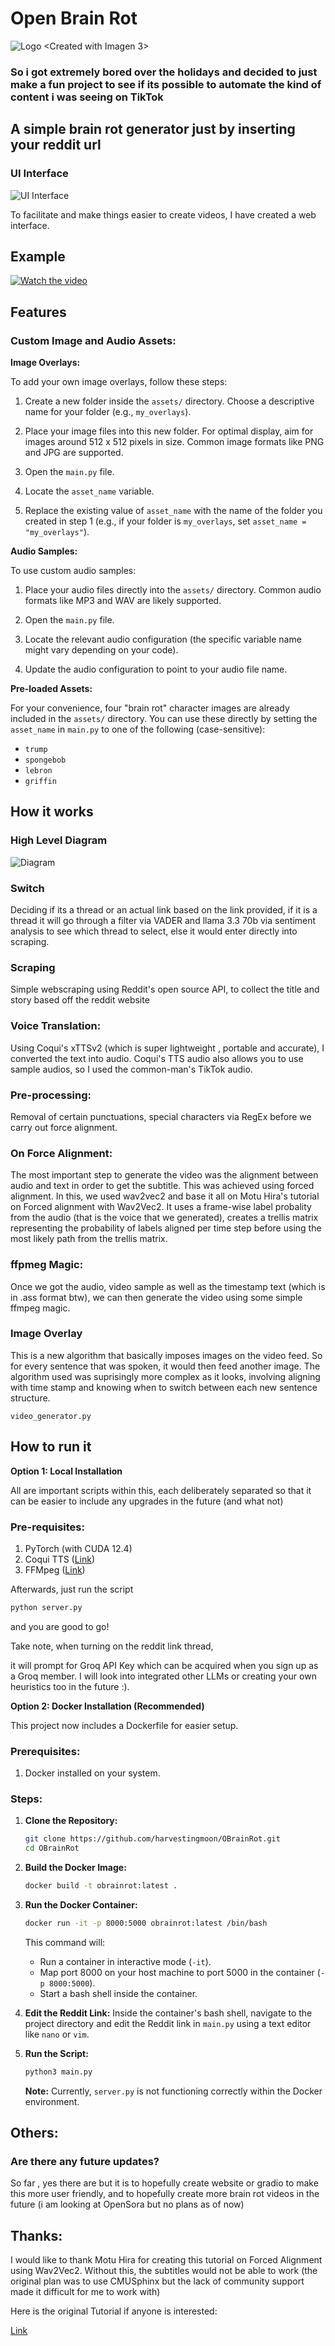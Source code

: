 # Open Brain Rot 
![Logo](images/logo.jpg) 
<Created with Imagen 3>


### So i got extremely bored over the holidays and decided to just make a fun project to see if its possible to automate the kind of content i was seeing on TikTok

## A simple brain rot generator just by inserting your reddit url

### UI Interface
![UI Interface](images/ui.png)

To facilitate and make things easier to create videos, I have created a web interface.


## Example
[![Watch the video](images/thumbnail.png)](https://youtube.com/shorts/CRhbay8YvBg)


## Features

### Custom Image and Audio Assets:

**Image Overlays:**

To add your own image overlays, follow these steps:

1.  Create a new folder inside the `assets/` directory. Choose a descriptive name for your folder (e.g., `my_overlays`).

2.  Place your image files into this new folder. For optimal display, aim for images around 512 x 512 pixels in size. Common image formats like PNG and JPG are supported.

3.  Open the `main.py` file.

4.  Locate the `asset_name` variable.

5.  Replace the existing value of `asset_name` with the name of the folder you created in step 1 (e.g., if your folder is `my_overlays`, set `asset_name = "my_overlays"`).

**Audio Samples:**

To use custom audio samples:

1.  Place your audio files directly into the `assets/` directory. Common audio formats like MP3 and WAV are likely supported.

2.  Open the `main.py` file.

3.  Locate the relevant audio configuration (the specific variable name might vary depending on your code).

4.  Update the audio configuration to point to your audio file name.

**Pre-loaded Assets:**

For your convenience, four "brain rot" character images are already included in the `assets/` directory. You can use these directly by setting the `asset_name` in `main.py` to one of the following (case-sensitive):

* `trump`
* `spongebob`
* `lebron`
* `griffin`


## How it works 

### High Level Diagram
![Diagram](images/diagram.png)

### Switch
Deciding if its a thread or an actual link based on the link provided, if it is a thread it will go through a filter via VADER and llama 3.3 70b via sentiment analysis to see which thread to select, else it would enter directly into scraping.

### Scraping 
Simple webscraping using Reddit's open source API, to collect the title and story based off the reddit website

### Voice Translation:
Using Coqui's xTTSv2 (which is super lightweight , portable and accurate), I converted the text into audio. Coqui's TTS audio also allows you to use sample audios, so I used the common-man's TikTok audio. 

### Pre-processing:
Removal of certain punctuations, special characters via RegEx before we carry out force alignment.

### On Force Alignment: 
The most important step to generate the video was the alignment between audio and text in order to get the subtitle. This was achieved using forced alignment. In this, we used wav2vec2 and base it all on Motu Hira's tutorial on Forced alignment with Wav2Vec2. It uses a frame-wise label probality from the audio (that is the voice that we generated), creates a trellis matrix representing the probability of labels aligned per time step before using the most likely path from the trellis matrix.

### ffpmeg Magic:
Once we got the audio, video sample as well as the timestamp text (which is in .ass format btw), we can then generate the video using some simple ffmpeg magic. 

### Image Overlay
This is a new algorithm that basically imposes images on the video feed. So for every sentence that was spoken, it would then feed another image. The algorithm used was suprisingly more complex as it looks, involving aligning with time stamp and knowing when to switch between each new sentence structure.

``` video_generator.py ```

## How to run it

**Option 1: Local Installation**

All are important scripts within this, each deliberately separated so that it can be easier to include any upgrades in the future (and what not)

### Pre-requisites:
1. PyTorch (with CUDA 12.4)
2. Coqui TTS ([Link](https://github.com/coqui-ai/TTS))
3. FFMpeg ([Link](https://www.ffmpeg.org/))

Afterwards, just run the script 

```bash
python server.py
````

and you are good to go\!

Take note, when turning on the reddit link thread,


it will prompt for Groq API Key which can be acquired when you sign up as a Groq member. I will look into integrated other LLMs or creating your own heuristics too in the future :).

**Option 2: Docker Installation (Recommended)**

This project now includes a Dockerfile for easier setup.

### Prerequisites:

1.  Docker installed on your system.

### Steps:

1.  **Clone the Repository:**

    ```bash
    git clone https://github.com/harvestingmoon/OBrainRot.git
    cd OBrainRot
    ```

2.  **Build the Docker Image:**

    ```bash
    docker build -t obrainrot:latest .
    ```

3.  **Run the Docker Container:**

    ```bash
    docker run -it -p 8000:5000 obrainrot:latest /bin/bash
    ```

    This command will:

      * Run a container in interactive mode (`-it`).
      * Map port 8000 on your host machine to port 5000 in the container (`-p 8000:5000`).
      * Start a bash shell inside the container.

4.  **Edit the Reddit Link:**
    Inside the container's bash shell, navigate to the project directory and edit the Reddit link in `main.py` using a text editor like `nano` or `vim`.

5.  **Run the Script:**

    ```bash
    python3 main.py
    ```

    **Note:** Currently, `server.py` is not functioning correctly within the Docker environment.

## Others:

### Are there any future updates?

So far , yes there are but it is to hopefully create website or gradio to make this more user friendly, and to hopefully create more brain rot videos in the future (i am looking at OpenSora but no plans as of now)

## Thanks:

I would like to thank Motu Hira for creating this tutorial on Forced Alignment using Wav2Vec2. Without this, the subtitles would not be able to work (the original plan was to use CMUSphinx but the lack of community support made it difficult for me to work with)

Here is the original Tutorial if anyone is interested:

[Link](https://pytorch.org/audio/main/tutorials/forced_alignment_tutorial.html)

